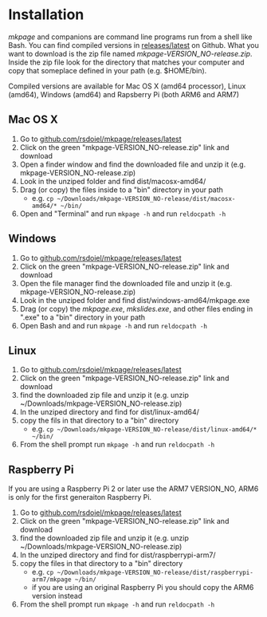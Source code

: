
# Installation

*mkpage* and companions are command line programs run from a shell like Bash. You can find compiled
versions in [releases/latest](https://github.com/rsdoiel/mkpage/releases/latest) 
on Github. What you want to download is the zip file named *mkpage-VERSION_NO-release.zip*. Inside
the zip file look for the directory that matches your computer and copy that someplace
defined in your path (e.g. $HOME/bin). 

Compiled versions are available for Mac OS X (amd64 processor), Linux (amd64), Windows
(amd64) and Rapsberry Pi (both ARM6 and ARM7)

## Mac OS X

1. Go to [github.com/rsdoiel/mkpage/releases/latest](https://github.com/rsdoiel/mkpage/releases/latest)
2. Click on the green "mkpage-VERSION_NO-release.zip" link and download
3. Open a finder window and find the downloaded file and unzip it (e.g. mkpage-VERSION_NO-release.zip)
4. Look in the unziped folder and find dist/macosx-amd64/
5. Drag (or copy) the files inside to a "bin" directory in your path 
    + e.g. `cp ~/Downloads/mkpage-VERSION_NO-release/dist/macosx-amd64/* ~/bin/`
6. Open and "Terminal" and run `mkpage -h` and run `reldocpath -h`

## Windows

1. Go to [github.com/rsdoiel/mkpage/releases/latest](https://github.com/rsdoiel/mkpage/releases/latest)
2. Click on the green "mkpage-VERSION_NO-release.zip" link and download
3. Open the file manager find the downloaded file and unzip it (e.g. mkpage-VERSION_NO-release.zip)
4. Look in the unziped folder and find dist/windows-amd64/mkpage.exe
5. Drag (or copy) the *mkpage.exe*, *mkslides.exe*, and other files ending in ".exe" to a "bin" directory in your path
6. Open Bash and and run `mkpage -h` and run `reldocpath -h`

## Linux

1. Go to [github.com/rsdoiel/mkpage/releases/latest](https://github.com/rsdoiel/mkpage/releases/latest)
2. Click on the green "mkpage-VERSION_NO-release.zip" link and download
3. find the downloaded zip file and unzip it (e.g. unzip ~/Downloads/mkpage-VERSION_NO-release.zip)
4. In the unziped directory and find for dist/linux-amd64/
5. copy the fils in that directory to a "bin" directory 
    + e.g. `cp ~/Downloads/mkpage-VERSION_NO-release/dist/linux-amd64/* ~/bin/`
6. From the shell prompt run `mkpage -h` and run `reldocpath -h`

## Raspberry Pi

If you are using a Raspberry Pi 2 or later use the ARM7 VERSION_NO, ARM6 is only for the first generaiton Raspberry Pi.

1. Go to [github.com/rsdoiel/mkpage/releases/latest](https://github.com/rsdoiel/mkpage/releases/latest)
2. Click on the green "mkpage-VERSION_NO-release.zip" link and download
3. find the downloaded zip file and unzip it (e.g. unzip ~/Downloads/mkpage-VERSION_NO-release.zip)
4. In the unziped directory and find for dist/raspberrypi-arm7/
5. copy the files in that directory to a "bin" directory 
    + e.g. `cp ~/Downloads/mkpage-VERSION_NO-release/dist/raspberrypi-arm7/mkpage ~/bin/`
    + if you are using an original Raspberry Pi you should copy the ARM6 version instead
6. From the shell prompt run `mkpage -h` and run `reldocpath -h`

